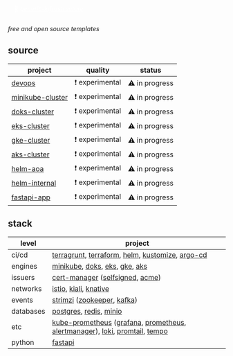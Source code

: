 <p style="color: white; border-width: 3px; border-radius: 30px; padding: 15px;">
🌹 <i><u>generic-infrastructure</u></i>
</p>

*free and open source templates*

## source

| project            | quality        | status         |
|--------------------|----------------|----------------|
| [devops]           | ❗ experimental | ⚠️ in progress |
| [minikube-cluster] | ❗ experimental | ⚠️ in progress |
| [doks-cluster]     | ❗ experimental | ⚠️ in progress |
| [eks-cluster]      | ❗ experimental | ⚠️ in progress |
| [gke-cluster]      | ❗ experimental | ⚠️ in progress |
| [aks-cluster]      | ❗ experimental | ⚠️ in progress |
| [helm-aoa]         | ❗ experimental | ⚠️ in progress |
| [helm-internal]    | ❗ experimental | ⚠️ in progress |
| [fastapi-app]      | ❗ experimental | ⚠️ in progress |

## stack

| level     | project                                                                                  |
|-----------|------------------------------------------------------------------------------------------|
| ci/cd     | [terragrunt], [terraform], [helm], [kustomize], [argo-cd]                                |
| engines   | [minikube], [doks], [eks], [gke], [aks]                                                  |
| issuers   | [cert-manager] ([selfsigned], [acme])                                                    |
| networks  | [istio], [kiali], [knative]                                                              |
| events    | [strimzi] ([zookeeper], [kafka])                                                         |
| databases | [postgres], [redis], [minio]                                                             |
| etc       | [kube-prometheus] ([grafana], [prometheus], [alertmanager]), [loki], [promtail], [tempo] |
| python    | [fastapi]                                                                                |

[//]: # (generic-infrastructure)
[devops]: https://github.com/generic-infrastructure/devops
[minikube-cluster]: https://github.com/generic-infrastructure/minikube-cluster
[doks-cluster]: https://github.com/generic-infrastructure/doks-cluster
[eks-cluster]: https://github.com/generic-infrastructure/eks-cluster
[gke-cluster]: https://github.com/generic-infrastructure/gke-cluster
[aks-cluster]: https://github.com/generic-infrastructure/aks-cluster
[helm-aoa]: https://github.com/generic-infrastructure/helm-aoa
[helm-internal]: https://github.com/generic-infrastructure/helm-internal
[fastapi-app]: https://github.com/generic-infrastructure/fastapi-app
[whitepaper]: https://github.com/generic-infrastructure/whitepaper

[//]: # (ci/cd)
[terragrunt]: https://terragrunt.gruntwork.io/
[terraform]: https://www.terraform.io/
[helm]: https://helm.sh/
[kustomize]: https://kustomize.io/
[argo-cd]: https://argoproj.github.io/cd/

[//]: # (engines)
[minikube]: https://minikube.sigs.k8s.io/docs/
[aks]: https://learn.microsoft.com/en-us/azure/aks/
[doks]: https://docs.digitalocean.com/products/kubernetes/
[eks]: https://docs.aws.amazon.com/eks/latest/userguide/what-is-eks.html
[gke]: https://cloud.google.com/kubernetes-engine/

[//]: # (issuers)
[cert-manager]: https://cert-manager.io/
[selfsigned]: https://cert-manager.io/docs/configuration/selfsigned/
[acme]: https://cert-manager.io/docs/configuration/acme/

[//]: # (networks)
[istio]: https://istio.io/
[kiali]: https://kiali.io/
[knative]: https://knative.dev/docs/

[//]: # (events)
[strimzi]: https://strimzi.io/
[zookeeper]: https://zookeeper.apache.org/
[kafka]: https://kafka.apache.org/

[//]: # (databases)
[postgres]: https://www.postgresql.org/
[redis]: https://redis.io/
[minio]: https://min.io/

[//]: # (etc)
[kube-prometheus]: https://prometheus-operator.dev/
[grafana]: https://grafana.com/
[prometheus]: https://prometheus.io/
[alertmanager]: https://prometheus.io/docs/alerting/latest/alertmanager/
[loki]: https://grafana.com/oss/loki/
[promtail]: https://grafana.com/docs/loki/latest/clients/promtail/
[tempo]: https://grafana.com/docs/tempo/latest/

[//]: # (apps)
[fastapi]: https://fastapi.tiangolo.com/